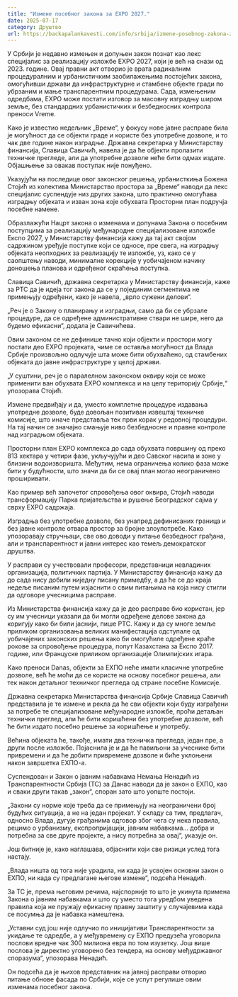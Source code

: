 ```yaml
---
title: "Измене посебног закона за EXPO 2027."
date: 2025-07-17
category: Друштво
url: https://backapalankavesti.com/info/srbija/izmene-posebnog-zakona-za-expo-2027/
---
```


У Србији је недавно измењен и допуњен закон познат као лекс специјалис за реализацију изложбе EXPO 2027, који је већ на снази од 2023. године. Овај правни акт отворио је врата радикалним процедуралним и урбанистичким заобилажењима постојећих закона, омогућивши држави да инфраструктурне и стамбене објекте гради по убрзаним и мање транспарентним процедурама. Сада, измењеним одредбама, EXPO може постати изговор за масовну изградњу широм земље, без стандардних урбанистичких и безбедносних контрола преноси Vreme.

Како је известио недељник „Време“, у фокусу нове јавне расправе била је могућност да се објекти граде и користе без употребне дозволе, и то чак две године након изградње. Државна секретарка у Министарству финансија, Славица Савичић, навела је да ће објекти пролазити техничке прегледе, али да употребне дозволе неће бити одмах издате. Објашњење за овакав поступак није понуђено.

Указујући на последице овог законског решења, урбанисткиња Божена Стојић из колектива Министарство простора за „Време“ наводи да лекс специјалис суспендује низ других закона, што практично омогућава изградњу објеката и изван зона које обухвата Просторни план подручја посебне намене.

Образлажући Нацрт закона о изменама и допунама Закона о посебним поступцима за реализацију међународне специјализоване изложбе Експо 2027, у Министарству финансија кажу да тај акт својом садржином уређује поступке који се односе, пре свега, на изградњу објеката неопходних за реализацију те изложбе, уз, како се у саопштењу наводи, минималне корекције у уобичајеном начину доношења планова и одређеног скраћења поступка.

Славица Савичић, државна секретарка у Министарству финансија, каже за РТС да је идеја тог закона да се у појединим сегментима не примењују одређени, како је навела, „врло сужени делови“.

„Реч је о Закону о планирању и изградњи, само да би се убрзале процедуре, да се одређене административне ствари не шире, него да будемо ефикасни“, додала је Савичићева.

Овим законом се не дефинише тачно који објекти и простори могу постати део EXPO пројеката, чиме се оставља могућност да Влада Србије произвољно одлучује шта може бити обухваћено, од стамбених објеката до јавне инфраструктуре у целој држави.

„У суштини, реч је о паралелном законском оквиру који се може применити ван обухвата EXPO комплекса и на целу територију Србије,“ упозорава Стојић.

Измене предвиђају и да, уместо комплетне процедуре издавања употредне дозволе, буде довољан позитиван извештај техничке комисије, што иначе представља тек први корак у редовној процедури. На тај начин се значајно смањује ниво безбедносне и правне контроле над изградњом објеката.

Просторни план EXPO комплекса до сада обухвата површину од преко 813 хектара у четири фазе, укључујући и део Савског насипа и зоне у близини водоизворишта. Међутим, нема ограничења колико фаза може бити у будућности, што значи да би се овај план могао неограничено проширивати.

Као пример већ започетог спровођења овог оквира, Стојић наводи трансформацију Парка пријатељства и рушење Београдског сајма у сврху EXPO садржаја.

Изградња без употребне дозволе, без унапред дефинисаних граница и без јавне контроле отвара простор за бројне злоупотребе. Како упозоравају стручњаци, све ово доводи у питање безбедност грађана, али и транспарентност и јавни интерес као темељ демократског друштва.

У расправи су учествовали професори, представници невладиних организација, политичких партија. У Министарству финансија кажу да до сада нису добили ниједну писану примедбу, а да ће се до краја недеље писаним путем изјаснити о свим питањима на која нису стигли да одговоре учесницима расправе.

Из Министарства финансија кажу да је део расправе био користан, јер су им учесници указали да би могли одређене делове закона да коригују како би били јаснији, пише РТС. Кажу и да су многе земље приликом организовања великих манифестација одступале од уобичајених законских решења како би омогућиле одређене краће рокове за спровођење процедура, попут Казахстана за Експо 2017. године, или Француске приликом организације Олимпијских игара.

Како преноси Danas, објекти за ЕXПО неће имати класичне употребне дозволе, већ ће моћи да се користе на основу посебног решења, али тек након детаљног техничког прегледа од стране посебне Комисије.

Државна секретарка Министарства финансија Србије Славица Савичић представила је те измене и рекла да ће сви објекти који буду изграђени за потребе те специјализоване међународне изложбе, проћи детаљан технички преглед, али ће бити коришћени без употребне дозволе, већ ће бити издато посебно решење за коришћење и употребу.

Већина објеката ће, такође, имати два техничка прегледа, један пре, а други после изложбе. Појаснила је и да ће павиљони за учеснике бити привремени и да ће добити привремене дозволе и биће уклоњени након завршетка ЕXПО-а.

Суспендован и Закон о јавним набавкама
Немања Ненадић из Транспарентности Србија (ТС) за Данас наводи да је закон о ЕXПО, као и сваки други такав „закон“, споран зато што уопште постоји.

„Закони су норме које треба да се примењују на неограничени број будућих ситуација, а не на један пројекат. У складу са тим, предлагач, односно Влада, дугује грађанима одговор због чега су нека правила, рецимо о урбанизму, експропријацији, јавним набавкама… добра и потребна за све друге пројекте, а нису потребна за овај“, указује он.

Још битније је, како наглашава, објаснити који све ризици услед тога настају.

„Влада ништа од тога није урадила, ни када је усвојен основни закон о ЕXПО, ни када су предлагане његове измене“, подсећа Ненадић.

За ТС је, према његовим речима, најспорније то што је укинута примена Закона о јавним набавкама и што су уместо тога уредбом уведена правила која не пружају ефикасну правну заштиту у случајевима када се посумња да је набавка намештена.

„Уставни суд још није одлучио по иницијативи Транспарентности за укидање те одредбе, а у међувремену су ЕXПО предузећа уговорила послови вредне чак 300 милиона евра по том изузетку. Још више послова је директно уговорено без тендера, на основу међудржавног споразума“, упозорава Ненадић.

Он подсећа да је њихов представник на јавној расправи отворио питање обнове фасада по Србији, које се успут регулише овим изменама посебног закона.
